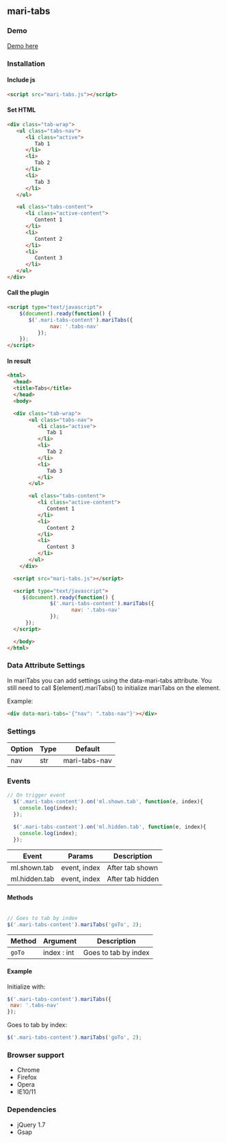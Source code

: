 mari-tabs
-------

### Demo

[Demo here](https://lemehovskaya.github.io/mari-tabs/test/)

### Installation

#### Include js

  ```html
  <script src="mari-tabs.js"></script>
  ```

  #### Set HTML

  ```html
  <div class="tab-wrap">
     <ul class="tabs-nav">
        <li class="active">
           Tab 1
        </li>
        <li>
           Tab 2
        </li>
        <li>
           Tab 3
        </li>
     </ul>

     <ul class="tabs-content">
        <li class="active-content">
           Content 1
        </li>
        <li>
           Content 2
        </li>
        <li>
           Content 3
        </li>
     </ul>
  </div>
  ```

  #### Call the plugin

  ```html
  <script type="text/javascript">
      $(document).ready(function() {
         $('.mari-tabs-content').mariTabs({
                nav: '.tabs-nav'
            });
      });
  </script>
  ```

  #### In result

  ```html
  <html>
    <head>
    <title>Tabs</title>
    </head>
    <body>

    <div class="tab-wrap">
         <ul class="tabs-nav">
            <li class="active">
               Tab 1
            </li>
            <li>
               Tab 2
            </li>
            <li>
               Tab 3
            </li>
         </ul>

         <ul class="tabs-content">
            <li class="active-content">
               Content 1
            </li>
            <li>
               Content 2
            </li>
            <li>
               Content 3
            </li>
         </ul>
      </div>

    <script src="mari-tabs.js"></script>

    <script type="text/javascript">
       $(document).ready(function() {
                $('.mari-tabs-content').mariTabs({
                       nav: '.tabs-nav'
                });
        });
    </script>

    </body>
  </html>
  ```

  ### Data Attribute Settings

  In mariTabs you can add settings using the data-mari-tabs attribute. You still need to call
  $(element).mariTabs()
  to initialize mariTabs on the element.

  Example:

  ```html
  <div data-mari-tabs='{"nav": ".tabs-nav"}'></div>
  ```

  ### Settings

  Option | Type | Default
  --- | --- | ---
  nav | str | mari-tabs-nav

  ### Events

  ```javascript
  // On trigger event
    $('.mari-tabs-content').on('ml.shown.tab', function(e, index){
      console.log(index);
    });

    $('.mari-tabs-content').on('ml.hidden.tab', function(e, index){
      console.log(index);
    });
  ```

  Event | Params | Description
  ------ | -------- | -----------
  ml.shown.tab | event, index | After tab shown
  ml.hidden.tab | event, index | After tab hidden


  #### Methods

  ```javascript

  // Goes to tab by index
  $('.mari-tabs-content').mariTabs('goTo', 2);
  ```
  Method | Argument | Description
  ------ | -------- | -----------
  `goTo` | index : int | Goes to tab by index


  #### Example

  Initialize with:

  ```javascript
 $('.mari-tabs-content').mariTabs({
   nav: '.tabs-nav'
 });
   ```

  Goes to tab by index:

  ```javascript
  $('.mari-tabs-content').mariTabs('goTo', 2);
  ```

  ### Browser support

  * Chrome
  * Firefox
  * Opera
  * IE10/11


  ### Dependencies

  * jQuery 1.7
  * Gsap


